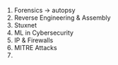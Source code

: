1. Forensics -> autopsy
2. Reverse Engineering & Assembly
3. Stuxnet
4. ML in Cybersecurity
5. IP & Firewalls
6. MITRE Attacks
7. 
